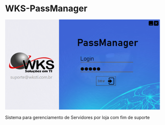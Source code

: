 # WKS-PassManager
![alt text](./Resources/Telas/login.png)

Sistema para gerenciamento de Servidores por loja com fim de suporte
